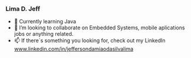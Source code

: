 
### Lima D. Jeff
- 🌱 Currently learning Java 
- 👯 I’m looking to collaborate on Embedded Systems, mobile aplications jobs or anything related.
- 📫 If there´s something you looking for, check out my LinkedIn www.linkedin.com/in/jeffersondamiaodasilvalima

<!--
**Jeff181U/Jeff181U** is a ✨ _special_ ✨ repository because its `README.md` (this file) appears on your GitHub profile.

Here are some ideas to get you started:

- 🔭 I’m currently working on @@@@@@
- 🌱 I’m currently learning Objects Oriented Programing 
- 👯 I’m looking to collaborate on ...
- 🤔 I’m looking for help with ...
- 💬 Ask me about ...
- 📫 How to reach me: ...
- 😄 Pronouns: ...
- ⚡ Fun fact: ...
-->
